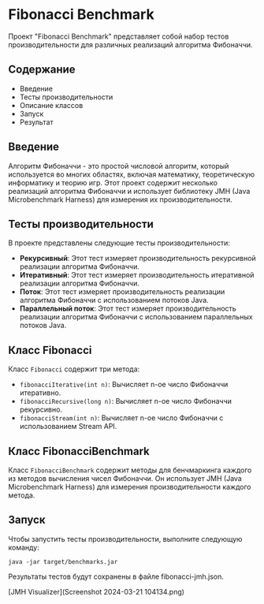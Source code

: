 # Fibonacci Benchmark

Проект "Fibonacci Benchmark" представляет собой набор тестов производительности для различных реализаций алгоритма Фибоначчи.

## Содержание

- Введение
- Тесты производительности
- Описание классов
- Запуск
- Результат

## Введение

Алгоритм Фибоначчи - это простой числовой алгоритм, который используется во многих областях, включая математику, теоретическую информатику и теорию игр. Этот проект содержит несколько реализаций алгоритма Фибоначчи и использует библиотеку JMH (Java Microbenchmark Harness) для измерения их производительности.

## Тесты производительности

В проекте представлены следующие тесты производительности:

- **Рекурсивный**: Этот тест измеряет производительность рекурсивной реализации алгоритма Фибоначчи.
- **Итеративный**: Этот тест измеряет производительность итеративной реализации алгоритма Фибоначчи.
- **Поток**: Этот тест измеряет производительность реализации алгоритма Фибоначчи с использованием потоков Java.
- **Параллельный поток**: Этот тест измеряет производительность реализации алгоритма Фибоначчи с использованием параллельных потоков Java.

## Класс Fibonacci

Класс `Fibonacci` содержит три метода:
- `fibonacciIterative(int n)`: Вычисляет n-ое число Фибоначчи итеративно.
- `fibonacciRecursive(long n)`: Вычисляет n-ое число Фибоначчи рекурсивно.
- `fibonacciStream(int n)`: Вычисляет n-ое число Фибоначчи с использованием Stream API.

## Класс FibonacciBenchmark

Класс `FibonacciBenchmark` содержит методы для бенчмаркинга каждого из методов вычисления чисел Фибоначчи. Он использует JMH (Java Microbenchmark Harness) для измерения производительности каждого метода.

## Запуск

Чтобы запустить тесты производительности, выполните следующую команду:

```java -jar target/benchmarks.jar ```

Результаты тестов будут сохранены в файле fibonacci-jmh.json.

[JMH Visualizer](Screenshot 2024-03-21 104134.png)